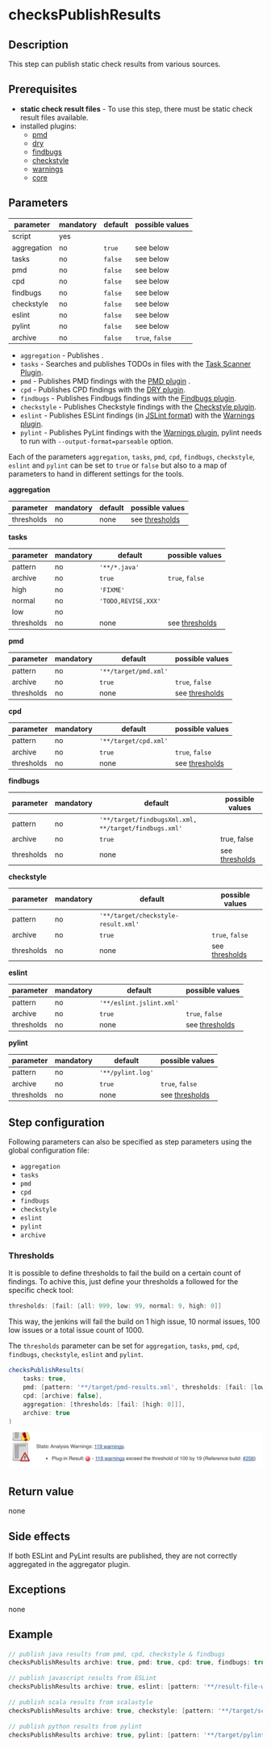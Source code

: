 # checksPublishResults

## Description
This step can publish static check results from various sources.

## Prerequisites
* **static check result files** - To use this step, there must be static check result files available.
* installed plugins:
  * [pmd](https://plugins.jenkins.io/pmd)
  * [dry](https://plugins.jenkins.io/dry)
  * [findbugs](https://plugins.jenkins.io/findbugs)
  * [checkstyle](https://plugins.jenkins.io/checkstyle)
  * [warnings](https://plugins.jenkins.io/warnings)
  * [core](https://plugins.jenkins.io/core)

## Parameters
| parameter      | mandatory | default                           | possible values    |
| ---------------|-----------|-----------------------------------|--------------------|
| script | yes | | |
| aggregation | no | `true` | see below |
| tasks | no | `false` | see below |
| pmd | no | `false` | see below |
| cpd | no | `false` | see below |
| findbugs | no | `false` | see below |
| checkstyle | no | `false` | see below |
| eslint | no | `false` | see below |
| pylint | no | `false` | see below |
| archive | no | `false` | `true`, `false` |

* `aggregation` - Publishes .
* `tasks` - Searches and publishes TODOs in files with the [Task Scanner Plugin](https://wiki.jenkins-ci.org/display/JENKINS/Task+Scanner+Plugin).
* `pmd` - Publishes PMD findings with the [PMD plugin](https://plugins.jenkins.io/pmd) .
* `cpd` - Publishes CPD findings with the [DRY plugin](https://plugins.jenkins.io/dry).
* `findbugs` - Publishes Findbugs findings with the [Findbugs plugin](https://plugins.jenkins.io/findbugs).
* `checkstyle` - Publishes Checkstyle findings with the [Checkstyle plugin](https://plugins.jenkins.io/checkstyle).
* `eslint` - Publishes ESLint findings (in [JSLint format](https://eslint.org/docs/user-guide/formatters/)) with the [Warnings plugin](https://plugins.jenkins.io/warnings).
* `pylint` - Publishes PyLint findings with the [Warnings plugin](https://plugins.jenkins.io/warnings), pylint needs to run with `--output-format=parseable` option.

Each of the parameters `aggregation`, `tasks`, `pmd`, `cpd`, `findbugs`, `checkstyle`, `eslint` and `pylint` can be set to `true` or `false` but also to a map of parameters to hand in different settings for the tools.

**aggregation**

| parameter | mandatory | default | possible values |
| ----------|-----------|---------|-----------------|
| thresholds | no | none | see [thresholds](#thresholds) |

**tasks**

| parameter | mandatory | default | possible values |
| ----------|-----------|---------|-----------------|
| pattern | no | `'**/*.java'` |  |
| archive | no | `true` | `true`, `false` |
| high | no | `'FIXME'` |  |
| normal | no | `'TODO,REVISE,XXX'` |  |
| low | no |  |  |
| thresholds | no | none | see [thresholds](#thresholds) |

**pmd**

| parameter | mandatory | default | possible values |
| ----------|-----------|---------|-----------------|
| pattern | no | `'**/target/pmd.xml'` |  |
| archive | no | `true` | `true`, `false` |
| thresholds | no | none | see [thresholds](#thresholds) |

**cpd**

| parameter | mandatory | default | possible values |
| ----------|-----------|---------|-----------------|
| pattern | no | `'**/target/cpd.xml'` |  |
| archive | no | `true` | `true`, `false` |
| thresholds | no | none | see [thresholds](#thresholds) |

**findbugs**

| parameter | mandatory | default | possible values |
| ----------|-----------|---------|-----------------|
| pattern | no | `'**/target/findbugsXml.xml, **/target/findbugs.xml'` |  |
| archive | no | `true` | true, false |
| thresholds | no | none | see [thresholds](#thresholds) |

**checkstyle**

| parameter | mandatory | default | possible values |
| ----------|-----------|---------|-----------------|
| pattern | no | `'**/target/checkstyle-result.xml'` |  |
| archive | no | `true` | `true`, `false` |
| thresholds | no | none | see [thresholds](#thresholds) |

**eslint**

| parameter | mandatory | default | possible values |
| ----------|-----------|---------|-----------------|
| pattern | no | `'**/eslint.jslint.xml'` |  |
| archive | no | `true` | `true`, `false` |
| thresholds | no | none | see [thresholds](#thresholds) |

**pylint**

| parameter | mandatory | default | possible values |
| ----------|-----------|---------|-----------------|
| pattern | no | `'**/pylint.log'` |  |
| archive | no | `true` | `true`, `false` |
| thresholds | no | none | see [thresholds](#thresholds) |

## Step configuration
Following parameters can also be specified as step parameters using the global configuration file:

* `aggregation`
* `tasks`
* `pmd`
* `cpd`
* `findbugs`
* `checkstyle`
* `eslint`
* `pylint`
* `archive`

### Thresholds

It is possible to define thresholds to fail the build on a certain count of findings. To achive this, just define your thresholds a followed for the specific check tool:

```groovy
thresholds: [fail: [all: 999, low: 99, normal: 9, high: 0]]
```

This way, the jenkins will fail the build on 1 high issue, 10 normal issues, 100 low issues or a total issue count of 1000.

The `thresholds` parameter can be set for `aggregation`, `tasks`, `pmd`, `cpd`, `findbugs`, `checkstyle`, `eslint` and `pylint`.

```groovy
checksPublishResults(
    tasks: true,
    pmd: [pattern: '**/target/pmd-results.xml', thresholds: [fail: [low: 100]]],
    cpd: [archive: false],
    aggregation: [thresholds: [fail: [high: 0]]],
    archive: true
)
```

![StaticChecks Thresholds](../images/StaticChecks_Threshold.png)

## Return value
none

## Side effects
If both ESLint and PyLint results are published, they are not correctly aggregated in the aggregator plugin.

## Exceptions
none

## Example
```groovy
// publish java results from pmd, cpd, checkstyle & findbugs
checksPublishResults archive: true, pmd: true, cpd: true, findbugs: true, checkstyle: true, aggregation: [thresholds: [fail: [high: 0]]]
```

```groovy
// publish javascript results from ESLint
checksPublishResults archive: true, eslint: [pattern: '**/result-file-with-fancy-name.xml'], aggregation: [thresholds: [fail: [high: 0, normal: 10]]]
```

```groovy
// publish scala results from scalastyle
checksPublishResults archive: true, checkstyle: [pattern: '**/target/scalastyle-result.xml']
```

```groovy
// publish python results from pylint
checksPublishResults archive: true, pylint: [pattern: '**/target/pylint.log']
```
